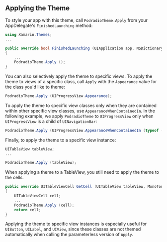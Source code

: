 ## Applying the Theme

To style your app with this theme, call
`PodradioTheme.Apply` from your AppDelegate's `FinishedLaunching` method:

```csharp
using Xamarin.Themes;
...

public override bool FinishedLaunching (UIApplication app, NSDictionary options)
{
	...
	PodradioTheme.Apply ();
}
```

You can also selectively apply the theme to specific views. To apply the
theme to views of a specific class, call `Apply` with the `Appearance`
value for the class you'd like to theme:

```csharp
PodradioTheme.Apply (UIProgressView.Appearance);
```

To apply the theme to specific view classes only when they are contained
within other specific view classes, use `AppearanceWhenContainedIn`. In
the following example, we apply `PodradioTheme` to `UIProgressView` only
when `UIProgressView` is a child of `UINavigationBar`:

```csharp
PodradioTheme.Apply (UIProgressView.AppearanceWhenContainedIn (typeof (UINavigationBar)));
```

Finally, to apply the theme to a specific view instance:

```csharp
UITableView tableView;
...

PodradioTheme.Apply (tableView);
```

When applying a theme to a TableView, you still need to apply the theme to the cells.

```csharp
public override UITableViewCell GetCell (UITableView tableView, MonoTouch.Foundation.NSIndexPath indexPath)
{
	UITableViewCell cell;
	...
	PodradioTheme.Apply (cell);
	return cell;
}
```

Applying the theme to specific view instances is especially useful for `UIButton`,
`UILabel`, and `UIView`, since these classes are not themed automatically when
calling the parameterless version of `Apply`.